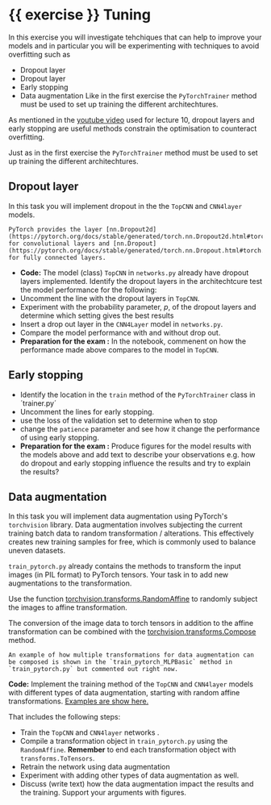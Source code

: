 #  {{ exercise }} Tuning

In this exercise you will investigate tehchiques that can help to improve
your models and in particular you will be experimenting with techniques to avoid overfitting such as

  * Dropout layer
  * Dropout layer
  * Early stopping
  * Data augmentation
Like in the first exercise the `PyTorchTrainer` method must be used to set up training the different architechtures. 
  
As mentioned in the [youtube video](://youtu.be/njKP3FqW3Sk?thttps=2807)
used for lecture 10, dropout layers and early stopping are useful methods constrain the
optimisation to counteract overfitting.

Just as in the first exercise the `PyTorchTrainer` method must be used to set up training the different architechtures. 
  
## <i class="fas fa-exclamation-triangle important"></i> Dropout layer

In this task you will implement dropout in the  the `TopCNN` and `CNN4layer` models. 

```{tip}
PyTorch provides the layer [nn.Dropout2d](https://pytorch.org/docs/stable/generated/torch.nn.Dropout2d.html#torch.nn.Dropout2d) for convolutional layers and [nn.Dropout](https://pytorch.org/docs/stable/generated/torch.nn.Dropout.html#torch.nn.Dropout) for fully connected layers.
```

- **Code:** The model (class) `TopCNN`  in `networks.py`  already have dropout layers implemented. Identify the dropout layers  in the architechtcure test the model performance for the following:
- Uncomment the line with the dropout layers in `TopCNN`.
- Experiment with  the probability parameter, $p$,  of the dropout layers and determine which setting gives the best results
- Insert a drop out layer in the `CNN4Layer` model in `networks.py`. 
- Compare the model performance with and without drop out.
- **Preparation for the exam :** In the notebook, commenent on  how the performance made above compares to the model in  `TopCNN`.
 
## <i class="fas fa-exclamation-triangle important"></i> Early stopping
- Identify the location in the `train` method of the `PyTorchTrainer` class in ´trainer.py´
- Uncomment the lines for early stopping.
- use the loss of the validation set to determine when to stop
- change the `patience` parameter and see how it change the performance of using early stopping. 
- **Preparation for the exam :** Produce figures for the model results with
  the models above and add text to describe your observations e.g. how do dropout and early stopping
  influence the results and try to explain the results? 

## <i class="fas fa-exclamation-triangle important"></i> Data augmentation

In this task you will implement data augmentation using
PyTorch's `torchvision` library. Data augmentation involves subjecting the current training batch data to random transformation / alterations. This effectively
creates new training samples for free, which is commonly used to balance uneven datasets. 


`train_pytorch.py` already contains the methods to transform the input images
(in PIL format) to PyTorch tensors.
Your task in to add new augmentations to the transformation. 

Use the function [torchvision.transforms.RandomAffine](https://pytorch.org/vision/stable/transforms.html#torchvision.transforms.RandomAffine) to randomly subject the images to affine transformation. 

The conversion of the image data to torch tensors in addition to the affine transformation can be combined with the [torchvision.transforms.Compose](https://pytorch.org/vision/stable/transforms.html?highlight=compose#torchvision.transforms.Compose) method.

```{tip}
An example of how multiple transformations for data augmentation can be composed is shown in the `train_pytorch_MLPBasic` method in `train_pytorch.py` but commented out right now.
```

 **Code:** Implement the training method of the `TopCNN` and `CNN4layer` models with different types of data augmentation, starting with random affine transformations. [Examples are show here.](https://pytorch.org/vision/stable/auto_examples/plot_transforms.html#sphx-glr-auto-examples-plot-transforms-py)

That includes the following steps: 
  - Train the `TopCNN` and `CNN4layer` networks . 
  - Compile a transformation object in `train_pytorch.py` using the `RandomAffine`. **Remember** to end each transformation object with `transforms.ToTensors`.
  - Retrain the network using data augmentation
  - Experiment with adding other types of data augmentation as well.
  - Discuss (write text) how the data augmentation impact the results and the training. Support your arguments with figures.
